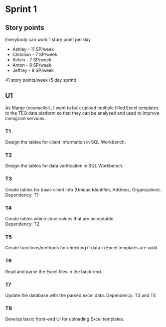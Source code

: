 # Sprint 1

## Story points

Everybody can work 1 story point per day

* Ashley    - 11 SP/week
* Christian - 7 SP/week
* Kelvin    - 7 SP/week
* Anton     - 8 SP/week
* Jeffrey   - 8 SP/week

41 story points/week (5 day sprint)

## U1 

As Marge (counsellor), I want to bulk upload multiple filled Excel templates to the TEQ data platform so that they can be analysed and used to improve immigrant services.

### T1

Design the tables for client information in SQL Workbench.

### T2

Design the tables for data verification in SQL Workbench.

### T3

Create tables for basic client info (Unique Identifier, Address, Organization).  
Dependency: T1

### T4

Create tables which store values that are acceptable.  
Dependency: T2

### T5

Create functions/methods for checking if data in Excel templates are valid.

### T6

Read and parse the Excel files in the back-end.

### T7

Update the database with the parsed excel data.
Dependency: T3 and T4

### T8

Develop basic front-end UI for uploading Excel templates.
